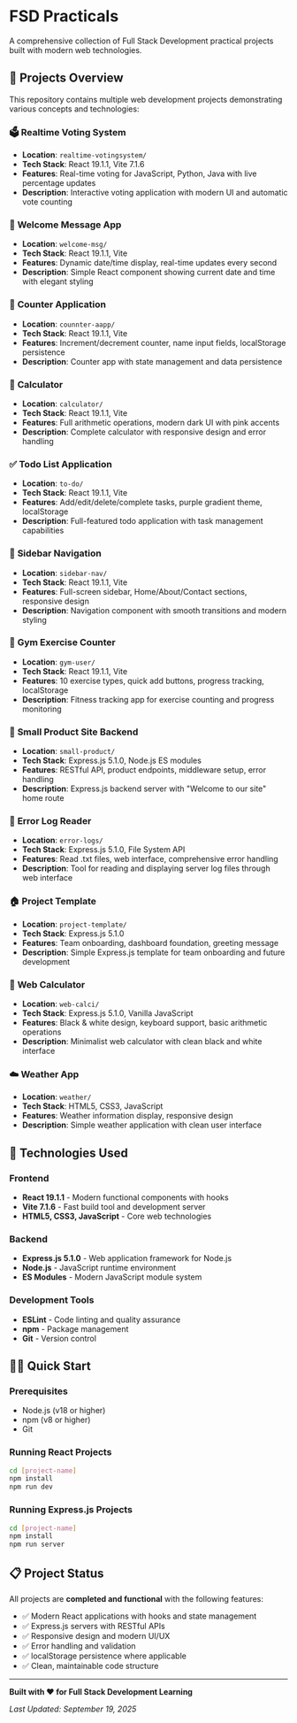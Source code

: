 # FSD Practicals

A comprehensive collection of Full Stack Development practical projects built with modern web technologies.

## 📁 Projects Overview

This repository contains multiple web development projects demonstrating various concepts and technologies:

### 🗳️ **Realtime Voting System**
- **Location**: `realtime-votingsystem/`
- **Tech Stack**: React 19.1.1, Vite 7.1.6
- **Features**: Real-time voting for JavaScript, Python, Java with live percentage updates
- **Description**: Interactive voting application with modern UI and automatic vote counting

### 👋 **Welcome Message App**
- **Location**: `welcome-msg/`
- **Tech Stack**: React 19.1.1, Vite
- **Features**: Dynamic date/time display, real-time updates every second
- **Description**: Simple React component showing current date and time with elegant styling

### 🔢 **Counter Application**
- **Location**: `counnter-aapp/`
- **Tech Stack**: React 19.1.1, Vite
- **Features**: Increment/decrement counter, name input fields, localStorage persistence
- **Description**: Counter app with state management and data persistence

### 🧮 **Calculator**
- **Location**: `calculator/`
- **Tech Stack**: React 19.1.1, Vite
- **Features**: Full arithmetic operations, modern dark UI with pink accents
- **Description**: Complete calculator with responsive design and error handling

### ✅ **Todo List Application**
- **Location**: `to-do/`
- **Tech Stack**: React 19.1.1, Vite
- **Features**: Add/edit/delete/complete tasks, purple gradient theme, localStorage
- **Description**: Full-featured todo application with task management capabilities

### 🧭 **Sidebar Navigation**
- **Location**: `sidebar-nav/`
- **Tech Stack**: React 19.1.1, Vite
- **Features**: Full-screen sidebar, Home/About/Contact sections, responsive design
- **Description**: Navigation component with smooth transitions and modern styling

### 💪 **Gym Exercise Counter**
- **Location**: `gym-user/`
- **Tech Stack**: React 19.1.1, Vite
- **Features**: 10 exercise types, quick add buttons, progress tracking, localStorage
- **Description**: Fitness tracking app for exercise counting and progress monitoring

### 🛒 **Small Product Site Backend**
- **Location**: `small-product/`
- **Tech Stack**: Express.js 5.1.0, Node.js ES modules
- **Features**: RESTful API, product endpoints, middleware setup, error handling
- **Description**: Express.js backend server with "Welcome to our site" home route

### 📄 **Error Log Reader**
- **Location**: `error-logs/`
- **Tech Stack**: Express.js 5.1.0, File System API
- **Features**: Read .txt files, web interface, comprehensive error handling
- **Description**: Tool for reading and displaying server log files through web interface

### 🏠 **Project Template**
- **Location**: `project-template/`
- **Tech Stack**: Express.js 5.1.0
- **Features**: Team onboarding, dashboard foundation, greeting message
- **Description**: Simple Express.js template for team onboarding and future development

### 🧮 **Web Calculator**
- **Location**: `web-calci/`
- **Tech Stack**: Express.js 5.1.0, Vanilla JavaScript
- **Features**: Black & white design, keyboard support, basic arithmetic operations
- **Description**: Minimalist web calculator with clean black and white interface

### ☁️ **Weather App**
- **Location**: `weather/`
- **Tech Stack**: HTML5, CSS3, JavaScript
- **Features**: Weather information display, responsive design
- **Description**: Simple weather application with clean user interface

## 🚀 **Technologies Used**

### Frontend
- **React 19.1.1** - Modern functional components with hooks
- **Vite 7.1.6** - Fast build tool and development server
- **HTML5, CSS3, JavaScript** - Core web technologies

### Backend
- **Express.js 5.1.0** - Web application framework for Node.js
- **Node.js** - JavaScript runtime environment
- **ES Modules** - Modern JavaScript module system

### Development Tools
- **ESLint** - Code linting and quality assurance
- **npm** - Package management
- **Git** - Version control

## 🏃‍♂️ **Quick Start**

### Prerequisites
- Node.js (v18 or higher)
- npm (v8 or higher)
- Git

### Running React Projects
```bash
cd [project-name]
npm install
npm run dev
```

### Running Express.js Projects
```bash
cd [project-name]
npm install
npm run server
```

## 📋 **Project Status**

All projects are **completed and functional** with the following features:
- ✅ Modern React applications with hooks and state management
- ✅ Express.js servers with RESTful APIs
- ✅ Responsive design and modern UI/UX
- ✅ Error handling and validation
- ✅ localStorage persistence where applicable
- ✅ Clean, maintainable code structure



---

**Built with ❤️ for Full Stack Development Learning**

*Last Updated: September 19, 2025*
